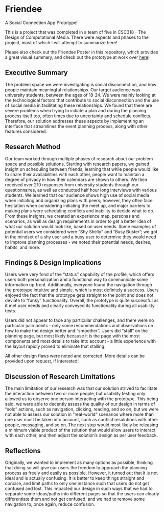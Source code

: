 # Friendee
A Social Connection App Prototype!

This is a project that was completed in a team of five in CSC318 - The Design of Computational Media. There were aspects and phases to the project, most of which I will attempt to summarize here! 

Please also check out the Friendee Poster in this repository, which provides a great visual summary, and check out the prototype at work over [here](https://www.figma.com/proto/TQDIZLnCYlrVyAIC7Eqw9jm0/Consonants?node-id=62%3A61&viewport=-5128%2C2079%2C1.15954&scaling=scale-down)!

<h2>Executive Summary</h2>

The problem space we were investigating is social disconnection, and how people maintain meaningful relationships. Our target audience was university students, between the ages of 18-24. We were mainly looking at the technological factors that contribute to social disconnection and the use of social media in facilitating these relationships. We found that there are severe problems when trying to initiate a plan and during the planning process itself too, often times due to uncertainty and schedule conflicts. Therefore, our solution addresses these aspects by implementing an interface that streamlines the event planning process, along with other features considered.

<h2>Research Method</h2>

Our team worked through multiple phases of research about our problem space and possible solutions. Starting with research papers, we gained insight on scheduling between friends, learning that while people would like to share their availabilities with each other, people want to maintain a degree of privacy in how their calendars are shown to others. We then received over 210 responses from university students through our questionnaires, as well as conducted half hour long interviews with various students. We learned that our audience shows high use of social media when initiating and organizing plans with peers; however, they often face hesitation when considering initiating the meet up, and major barriers to making plans were scheduling conflicts and inability to decide what to do. From these insights, we created an experience map, personas and scenarios, as well as design requirements in order to get a better idea of what our solution would look like, based on user needs. Some examples of potential users we considered were “Shy Shelly” and “Busy Buster”; we got in the mindset of a shy user and a busy user to determine they would need to improve planning processes - we noted their potential needs, desires, habits, and more.

<h2>Findings & Design Implications</h2>

Users were very  fond of the “status” capability of the profile, which offers users both personalization and a functional way to communicate some information up front. Additionally, everyone found the navigation through the prototype intuitive and simple, which is most definitely a success. Users enjoyed the fact that the prototype gets straight to the point and does not deviate to “funky” functionality. Overall, the prototype is quite successful as it met user needs and clearly conveyed its functionality during all usability tests.

Users did not appear to face any particular challenges, and there were no particular pain points - only some recommendations and observations on how to make the design better and “smoother”. Users did “stall” on the planning page, but most likely because it is the page with the most components and most details to take into account - a little experience with the layout rapidly proved to eliminate that stalling.

All other design flaws were noted and corrected. More details can be provided upon request, if interested!

<h2>Discussion of Research Limitations</h2>

The main limitation of our research was that our solution strived to facilitate the interaction between two or more people, but usability testing only allowed us to observe one person interacting with the prototype. This being said, we were able to decently assess the quality of our design in terms of “solo” actions, such as navigation, clicking, reading, and so on, but we were not able to assess our solution in “real-world” scenarios where more than one user must be taken into account, such as conflict resolutions with other people, messaging, and so on. The next step would most likely be releasing a minimum viable product of the solution that would allow users to interact with each other, and then adjust the solution’s design as per user feedback.


<h2>Reflections</h2>

Originally, we wanted to implement as many options as possible, thinking that doing so will give our users the freedom to approach the planning process as freely and easily as possible. However, it turned out that it is not ideal and is actually confusing. It is better to keep things straight and concise, and limit paths to only one instance such that users do not get confused and lost. This impacted our design in such ways that we had to separate some ideas/paths into different pages so that the users can clearly differentiate them and not get confused, and we had to remove some navigation to, once again, reduce confusion.

